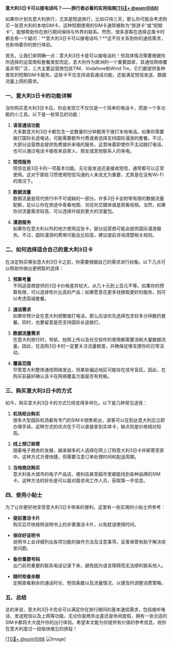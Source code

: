 **意大利3日卡可以接电话吗？——旅行者必看的实用指南[[TG💪+ @esim1088](https://t.me/s/esim1088)]**

如果你计划去意大利旅行，尤其是短途旅行，比如只待三天，那么你可能会考虑购买一张意大利的本地SIM卡。这种短期使用的SIM卡通常被称为“旅游卡”或“短期卡”，能够帮助你在旅行期间保持与外界的联系。然而，很多游客在选择这类卡时都会有一个疑问：**意大利3日卡可以接电话吗？**这不仅关系到你的通信需求，也影响着你的旅行体验。

首先，让我们来明确一点：意大利3日卡是可以接电话的！但具体情况需要根据你所选择的运营商和套餐类型而定。意大利作为欧洲的一个重要国家，其通信网络覆盖非常广泛，三大主要运营商包括TIM、Vodafone和Wind Tre，它们都提供各种类型的短期SIM卡服务。这些卡不仅支持语音通话功能，还能满足短信发送、数据流量上网的需求。

### **一、意大利3日卡的功能详解**

当你购买意大利3日卡后，你会发现它不仅仅是一个简单的电话卡，而是一个多功能的小工具。以下是一些常见的功能：

1. **语音通话功能**  
   大多数意大利3日卡都包含一定数量的分钟数用于拨打本地电话。如果你需要拨打国际长途电话，可能需要额外付费或者选择支持国际漫游的套餐。不过，大部分运营商会提供免费接听来电的服务，这意味着即使你不主动拨打电话，也可以通过电话卡接收来自家人、朋友或其他联系人的来电。

2. **短信服务**  
   短信也是3日卡的一项基本功能。无论是发送还是接收短信，通常都可以正常使用。这对于那些习惯使用短信沟通的人来说尤为重要，尤其是在没有Wi-Fi的情况下。

3. **数据流量**  
   数据流量是现代旅行中不可或缺的一部分。许多3日卡会附带有限的数据流量配额，足以让你在旅途中查看地图、浏览社交媒体或是观看视频。当然，如果你对流量需求较高，可以选择升级到更大的流量包。

4. **漫游服务**  
   如果你在意大利以外的地方使用这张卡，部分运营商可能会提供国际漫游服务。不过，国际漫游的费用可能会比较高，建议提前咨询清楚相关规则。

### **二、如何选择适合自己的意大利3日卡**

在决定购买哪张意大利3日卡之前，你需要根据自己的需求进行权衡。以下几点可以帮助你做出更明智的选择：

1. **预算考量**  
   不同运营商提供的3日卡价格差异较大，从几十元到上百元不等。如果你的预算有限，可以选择性价比高的产品；如果愿意花更多钱换取更好的服务，则可以考虑高端套餐。

2. **通话需求**  
   如果你预计会在意大利频繁拨打电话，那么应该优先选择包含较多分钟数的套餐。同时，也要留意是否支持国际长途拨打。

3. **数据流量需求**  
   在意大利旅行时，导航、拍照上传以及社交软件的使用都需要消耗大量数据流量。因此，在选购3日卡时一定要关注流量额度，并确保足够支撑你的日常活动。

4. **覆盖范围**  
   尽管意大利整体通信网络发达，但某些偏远地区可能存在信号盲区。因此，在购买前最好确认该卡在网络覆盖方面是否有短板。

### **三、购买意大利3日卡的方式**

如今，购买意大利3日卡的方式已经变得多样化。以下是几种常见途径：

1. **机场柜台购买**  
   很多大型国际机场都有专门的SIM卡销售柜台，游客可以在到达意大利后立即办理手续。这种方式的优点在于可以直接拿到实体卡，缺点则是价格相对较高。

2. **线上预订邮寄**  
   随着电子商务的发展，越来越多的人选择在网上订购意大利3日卡并邮寄至家中。这种方式方便快捷，但需要注意订单处理时间和配送周期。

3. **当地商店购买**  
   意大利各大城市的电子产品店、便利店甚至超市里都能找到各种品牌的SIM卡。这种方法的好处是可以面对面咨询工作人员，获取第一手信息。

### **四、使用小贴士**

为了让你更好地享受意大利3日卡带来的便利，这里有一些实用的小贴士供参考：

- **提前激活卡片**  
  购买后尽快按照说明书上的步骤激活卡片，以免耽误使用时间。

- **保存好说明书**  
  说明书上会详细列出各项功能的操作方法及注意事项，妥善保管有助于解决突发问题。

- **备份重要号码**  
  出门前将重要的联系电话记录下来，避免因为语言障碍而无法顺利联系他人。

- **随时检查余额**  
  定期查看剩余的通话时长、短信条数以及流量情况，以便及时调整消费策略。

### **五、总结**

总的来说，意大利3日卡完全可以满足你在旅行期间的基本通信需求，包括接听电话、发送短信以及上网等功能。无论你是商务出差还是休闲度假，拥有一张合适的SIM卡都将大大提升你的出行体验。希望本文能为你提供有价值的参考信息，祝你在意大利度过一段愉快难忘的旅程！

[[TG💪+ @esim1088](https://t.me/s/esim1088) ![Image](https://i.postimg.cc/4NQfJmqS/Snipaste-2025-05-13-00-14-12.png)]